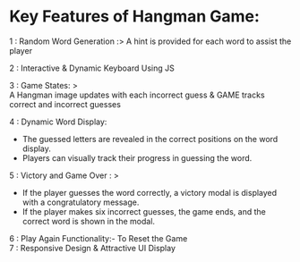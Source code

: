 # Key Features of Hangman Game: 

1 : Random Word Generation :>  A hint is provided for each word to assist the player  <br>

2 : Interactive & Dynamic Keyboard Using JS <br>

3 : Game States: >  <br>
  A Hangman image updates with each incorrect guess & GAME tracks correct and incorrect guesses <br>

4 : Dynamic Word Display: 
   - The guessed letters are revealed in the correct positions on the word display.
   - Players can visually track their progress in guessing the word.

5 : Victory and Game Over : > 
   - If the player guesses the word correctly, a victory modal is displayed with a congratulatory message. <br>
   - If the player makes six incorrect guesses, the game ends, and the correct word is shown in the modal. <br> 

6 : Play Again Functionality:-  To Reset the Game <br> 
7 : Responsive Design & Attractive UI Display
